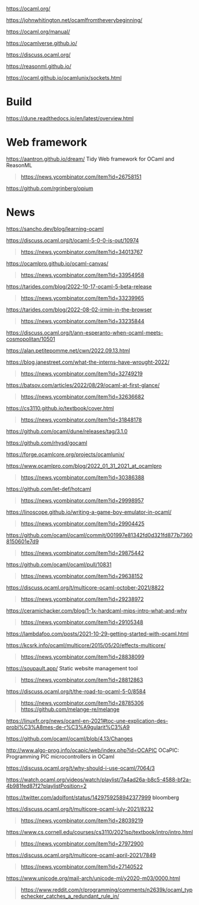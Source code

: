 https://ocaml.org/

https://johnwhitington.net/ocamlfromtheverybeginning/

https://ocaml.org/manual/

https://ocamlverse.github.io/

https://discuss.ocaml.org/

https://reasonml.github.io/

https://ocaml.github.io/ocamlunix/sockets.html

# Build
https://dune.readthedocs.io/en/latest/overview.html

# Web framework
https://aantron.github.io/dream/ Tidy Web framework for OCaml and ReasonML
> https://news.ycombinator.com/item?id=26758151

https://github.com/rgrinberg/opium

# News
https://sancho.dev/blog/learning-ocaml

https://discuss.ocaml.org/t/ocaml-5-0-0-is-out/10974
> https://news.ycombinator.com/item?id=34013767

https://ocamlpro.github.io/ocaml-canvas/
> https://news.ycombinator.com/item?id=33954958

https://tarides.com/blog/2022-10-17-ocaml-5-beta-release
> https://news.ycombinator.com/item?id=33239965

https://tarides.com/blog/2022-08-02-irmin-in-the-browser
> https://news.ycombinator.com/item?id=33235844

https://discuss.ocaml.org/t/ann-esperanto-when-ocaml-meets-cosmopolitan/10501

https://alan.petitepomme.net/cwn/2022.09.13.html

https://blog.janestreet.com/what-the-interns-have-wrought-2022/
> https://news.ycombinator.com/item?id=32749219

https://batsov.com/articles/2022/08/29/ocaml-at-first-glance/
> https://news.ycombinator.com/item?id=32636682

https://cs3110.github.io/textbook/cover.html
> https://news.ycombinator.com/item?id=31848178

https://github.com/ocaml/dune/releases/tag/3.1.0

https://github.com/rhysd/gocaml

https://forge.ocamlcore.org/projects/ocamlunix/

https://www.ocamlpro.com/blog/2022_01_31_2021_at_ocamlpro
> https://news.ycombinator.com/item?id=30386388

https://github.com/let-def/hotcaml
> https://news.ycombinator.com/item?id=29998957

https://linoscope.github.io/writing-a-game-boy-emulator-in-ocaml/
> https://news.ycombinator.com/item?id=29904425

https://github.com/ocaml/ocaml/commit/001997e81342fd0d321fd877b73608150601e7d9
> https://news.ycombinator.com/item?id=29875442

https://github.com/ocaml/ocaml/pull/10831
> https://news.ycombinator.com/item?id=29638152

https://discuss.ocaml.org/t/multicore-ocaml-october-2021/8822
> https://news.ycombinator.com/item?id=29238972

https://ceramichacker.com/blog/1-1x-hardcaml-mips-intro-what-and-why
> https://news.ycombinator.com/item?id=29105348

https://lambdafoo.com/posts/2021-10-29-getting-started-with-ocaml.html

https://kcsrk.info/ocaml/multicore/2015/05/20/effects-multicore/
> https://news.ycombinator.com/item?id=28838099

https://soupault.app/ Static website management tool
> https://news.ycombinator.com/item?id=28812863

https://discuss.ocaml.org/t/the-road-to-ocaml-5-0/8584
> https://news.ycombinator.com/item?id=28785306
> https://github.com/melange-re/melange

https://linuxfr.org/news/ocaml-en-2021#toc-une-explication-des-probl%C3%A8mes-de-r%C3%A9gularit%C3%A9

https://github.com/ocaml/ocaml/blob/4.13/Changes

http://www.algo-prog.info/ocapic/web/index.php?id=OCAPIC OCaPIC: Programming PIC microcontrollers in OCaml

https://discuss.ocaml.org/t/why-should-i-use-ocaml/7064/3

https://watch.ocaml.org/videos/watch/playlist/7a4ad26a-b8c5-4588-bf2a-4b981fed87f2?playlistPosition=2

https://twitter.com/adolfont/status/1429759258942377999 bloomberg

https://discuss.ocaml.org/t/multicore-ocaml-july-2021/8232
> https://news.ycombinator.com/item?id=28039219

https://www.cs.cornell.edu/courses/cs3110/2021sp/textbook/intro/intro.html
> https://news.ycombinator.com/item?id=27972900

https://discuss.ocaml.org/t/multicore-ocaml-april-2021/7849
> https://news.ycombinator.com/item?id=27140522

https://www.unicode.org/mail-arch/unicode-ml/y2020-m03/0000.html
> https://www.reddit.com/r/programming/comments/n2639k/ocaml_typechecker_catches_a_redundant_rule_in/
